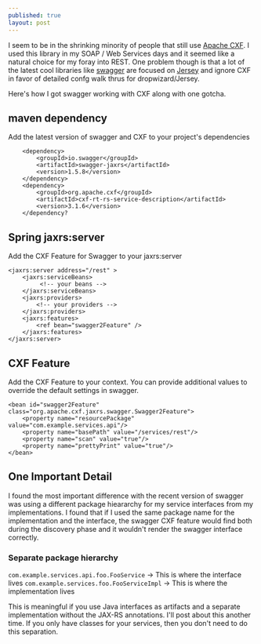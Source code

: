 ```yaml
---
published: true
layout: post
---
```

I seem to be in the shrinking minority of people that still use [Apache CXF](http://cxf.apache.org). I used this library in my SOAP / Web Services days and it seemed like a natural choice for my foray into REST. One problem though is that a lot of the latest cool libraries like [swagger](http://swagger.io) are focused on [Jersey](https://jersey.java.net) and ignore CXF in favor of detailed confg walk thrus for dropwizard/Jersey.

Here's how I got swagger working with CXF along with one gotcha.

## maven dependency

Add the latest version of swagger and CXF to your project's dependencies

        <dependency>
            <groupId>io.swagger</groupId>
            <artifactId>swagger-jaxrs</artifactId>
            <version>1.5.8</version>
        </dependency>
        <dependency>
        	<groupId>org.apache.cxf</groupId>
            <artifactId>cxf-rt-rs-service-description</artifactId>
            <version>3.1.6</version>
        </dependency?


## Spring jaxrs:server

Add the CXF Feature for Swagger to your jaxrs:server

    <jaxrs:server address="/rest" >
        <jaxrs:serviceBeans>
             <!-- your beans -->
        </jaxrs:serviceBeans>
        <jaxrs:providers>
        	<!-- your providers -->
        </jaxrs:providers>
        <jaxrs:features>
            <ref bean="swagger2Feature" />
        </jaxrs:features>
    </jaxrs:server>

## CXF Feature

Add the CXF Feature to your context. You can provide additional values to override the default settings in swagger. 

    <bean id="swagger2Feature" class="org.apache.cxf.jaxrs.swagger.Swagger2Feature">
        <property name="resourcePackage" value="com.example.services.api"/>
        <property name="basePath" value="/services/rest"/>
        <property name="scan" value="true"/>
        <property name="prettyPrint" value="true"/>
    </bean>
    
## One Important Detail

I found the most important difference with the recent version of swagger was using a different package hieararchy for my service interfaces from my implementations. I found that if I used the same package name for the implementation and the interface, the swagger CXF feature would find both during the discovery phase and it wouldn't render the swagger interface correctly.

### Separate package hierarchy

`com.example.services.api.foo.FooService` -> This is where the interface lives
`com.example.services.foo.FooServiceImpl` -> This is where the implementation lives

This is meaningful if you use Java interfaces as artifacts and a separate implementation without the JAX-RS annotations. I'll post about this another time. If you only have classes for your services, then you don't need to do this separation.

